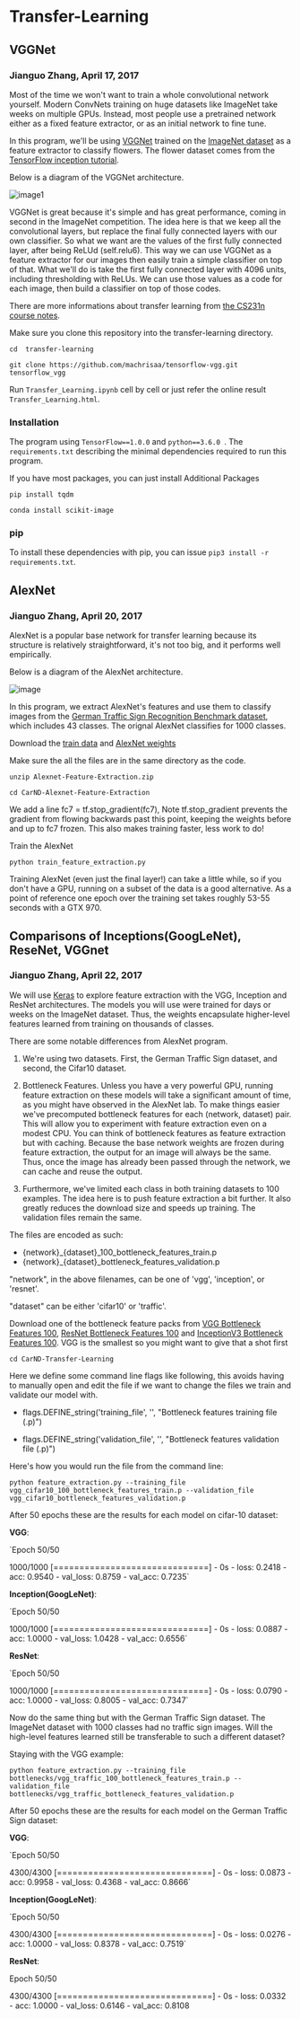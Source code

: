 # Transfer-Learning

## VGGNet

### Jianguo Zhang, April 17, 2017

Most of the time we won't want to train a whole convolutional network yourself. Modern ConvNets training on huge datasets like ImageNet take weeks on multiple GPUs. Instead, most people use a pretrained network either as a fixed feature extractor, or as an initial network to fine tune.

In this program, we'll be using [VGGNet](https://arxiv.org/pdf/1409.1556.pdf) trained on the [ImageNet dataset](http://www.image-net.org/) as a feature extractor to classify flowers. The flower dataset comes from the [TensorFlow inception tutorial](https://www.tensorflow.org/tutorials/image_retraining).

Below is a diagram of the VGGNet architecture.


![image1](https://github.com/JianguoZhang1994/Transfer-Learning/blob/master/assets/cnnarchitecture.jpg)

VGGNet is great because it's simple and has great performance, coming in second in the ImageNet competition. The idea here is that we keep all the convolutional layers, but replace the final fully connected layers with our own classifier. So what we want are the values of the first fully connected layer, after being ReLUd (self.relu6). This way we can use VGGNet as a feature extractor for our images then easily train a simple classifier on top of that. What we'll do is take the first fully connected layer with 4096 units, including thresholding with ReLUs. We can use those values as a code for each image, then build a classifier on top of those codes.

 There are more informations about transfer learning from [the CS231n course notes](http://cs231n.github.io/transfer-learning/#tf).


Make sure you clone this repository into the transfer-learning directory.

`cd  transfer-learning`

`git clone https://github.com/machrisaa/tensorflow-vgg.git tensorflow_vgg`

Run `Transfer_Learning.ipynb` cell by cell or just refer the online result `Transfer_Learning.html`.

### Installation

The program using `TensorFlow==1.0.0` and `python==3.6.0 `. The `requirements.txt` describing the minimal dependencies required to run this program. 

If you have most packages, you can just install Additional Packages

`pip install tqdm`

`conda install scikit-image`

### pip

To install these dependencies with pip, you can issue `pip3 install -r requirements.txt`.


## AlexNet

### Jianguo Zhang, April 20, 2017

AlexNet is a popular base network for transfer learning because its structure is relatively straightforward, it's not too big, and it performs well empirically.

Below is a diagram of the AlexNet architecture.

![image](https://github.com/JianguoZhang1994/Transfer-Learning/blob/master/AlexNet_image.png)


In this program, we extract AlexNet's features and use them to classify images from the [German Traffic Sign Recognition Benchmark dataset](http://benchmark.ini.rub.de/?section=gtsrb&subsection=dataset), which includes 43 classes. The orignal AlexNet classifies for 1000 classes.

Download the [train data](https://d17h27t6h515a5.cloudfront.net/topher/2016/October/580a829f_train/train.p) and [AlexNet weights](https://d17h27t6h515a5.cloudfront.net/topher/2016/October/580d880c_bvlc-alexnet/bvlc-alexnet.npyhttps://d17h27t6h515a5.cloudfront.net/topher/2016/October/580d880c_bvlc-alexnet/bvlc-alexnet.npy)


Make sure the all the files are in the same directory as the code.

`unzip Alexnet-Feature-Extraction.zip`

`cd CarND-Alexnet-Feature-Extraction`

We add a line fc7 = tf.stop_gradient(fc7), Note tf.stop_gradient prevents the gradient from flowing backwards past this point, keeping the weights before and up to fc7 frozen. This also makes training faster, less work to do!

Train the AlexNet

`python train_feature_extraction.py`

Training AlexNet (even just the final layer!) can take a little while, so if you don't have a GPU, running on a subset of the data is a good alternative. As a point of reference one epoch over the training set takes roughly 53-55 seconds with a GTX 970.

## Comparisons of Inceptions(GoogLeNet), ReseNet, VGGnet

### Jianguo Zhang, April 22, 2017

 We will use [Keras](https://keras.io/) to explore feature extraction with the VGG, Inception and ResNet architectures. The models you will use were trained for days or weeks on the ImageNet dataset. Thus, the weights encapsulate higher-level features learned from training on thousands of classes.

There are some notable differences from AlexNet program.

1. We're using two datasets. First, the German Traffic Sign dataset, and second, the Cifar10 dataset.

2. Bottleneck Features. Unless you have a very powerful GPU, running feature extraction on these models will take a significant amount of time, as you might have observed in the AlexNet lab. To make things easier we've precomputed bottleneck features for each (network, dataset) pair. This will allow you to experiment with feature extraction even on a modest CPU. You can think of bottleneck features as feature extraction but with caching. Because the base network weights are frozen during feature extraction, the output for an image will always be the same. Thus, once the image has already been passed through the network, we can cache and reuse the output.

3. Furthermore, we've limited each class in both training datasets to 100 examples. The idea here is to push feature extraction a bit further. It also greatly reduces the download size and speeds up training. The validation files remain the same.

The files are encoded as such:

* {network}_{dataset}_100_bottleneck_features_train.p
* {network}_{dataset}_bottleneck_features_validation.p

"network", in the above filenames, can be one of 'vgg', 'inception', or 'resnet'.

"dataset" can be either 'cifar10' or 'traffic'.

Download one of the bottleneck feature packs from [VGG Bottleneck Features 100](https://d17h27t6h515a5.cloudfront.net/topher/2016/November/5834b432_vgg-100/vgg-100.zip), [ResNet Bottleneck Features 100](https://d17h27t6h515a5.cloudfront.net/topher/2016/November/5834b634_resnet-100/resnet-100.zip) and [InceptionV3 Bottleneck Features 100](https://d17h27t6h515a5.cloudfront.net/topher/2016/November/5834b498_inception-100/inception-100.zip). VGG is the smallest so you might want to give that a shot first

`cd CarND-Transfer-Learning`



Here we define some command line flags like following, this avoids having to manually open and edit the file if we want to change the files we train and validate our model with.


* flags.DEFINE_string('training_file', '', "Bottleneck features training file (.p)")

* flags.DEFINE_string('validation_file', '', "Bottleneck features validation file (.p)")

Here's how you would run the file from the command line:

`python feature_extraction.py --training_file vgg_cifar10_100_bottleneck_features_train.p --validation_file vgg_cifar10_bottleneck_features_validation.p`

After 50 epochs these are the results for each model on cifar-10 dataset:

**VGG**:

`Epoch 50/50

1000/1000 [==============================] - 0s - loss: 0.2418 - acc: 0.9540 - val_loss: 0.8759 - val_acc: 0.7235`

**Inception(GoogLeNet)**:

`Epoch 50/50

1000/1000 [==============================] - 0s - loss: 0.0887 - acc: 1.0000 - val_loss: 1.0428 - val_acc: 0.6556`

**ResNet**:

`Epoch 50/50

1000/1000 [==============================] - 0s - loss: 0.0790 - acc: 1.0000 - val_loss: 0.8005 - val_acc: 0.7347`

 Now do the same thing but with the German Traffic Sign dataset. The ImageNet dataset with 1000 classes had no traffic sign images. Will the high-level features learned still be transferable to such a different dataset?
 
 Staying with the VGG example:

 `python feature_extraction.py --training_file bottlenecks/vgg_traffic_100_bottleneck_features_train.p --validation_file bottlenecks/vgg_traffic_bottleneck_features_validation.p`

After 50 epochs these are the results for each model on the German Traffic Sign dataset:

**VGG**:

`Epoch 50/50

4300/4300 [==============================] - 0s - loss: 0.0873 - acc: 0.9958 - val_loss: 0.4368 - val_acc: 0.8666`

**Inception(GoogLeNet)**:

`Epoch 50/50

4300/4300 [==============================] - 0s - loss: 0.0276 - acc: 1.0000 - val_loss: 0.8378 - val_acc: 0.7519`

**ResNet**:

Epoch 50/50

4300/4300 [==============================] - 0s - loss: 0.0332 - acc: 1.0000 - val_loss: 0.6146 - val_acc: 0.8108
